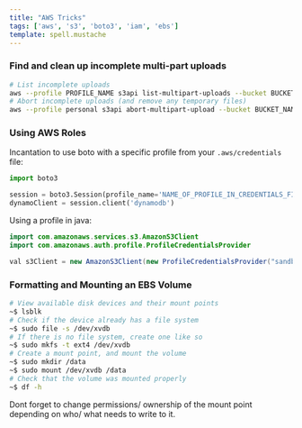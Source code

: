 ```yaml
---
title: "AWS Tricks"
tags: ['aws', 's3', 'boto3', 'iam', 'ebs']
template: spell.mustache
---
```


### Find and clean up incomplete multi-part uploads

```bash
# List incomplete uploads
aws --profile PROFILE_NAME s3api list-multipart-uploads --bucket BUCKET_NAME
# Abort incomplete uploads (and remove any temporary files)
aws --profile personal s3api abort-multipart-upload --bucket BUCKET_NAME --key KEY_NAME --upload-id UPLOAD_ID
```

### Using AWS Roles

Incantation to use boto with a specific profile from your `.aws/credentials` file:

```python
import boto3

session = boto3.Session(profile_name='NAME_OF_PROFILE_IN_CREDENTIALS_FILE')
dynamoClient = session.client('dynamodb')
```

Using a profile in java:

```java
import com.amazonaws.services.s3.AmazonS3Client
import com.amazonaws.auth.profile.ProfileCredentialsProvider

val s3Client = new AmazonS3Client(new ProfileCredentialsProvider("sandbox"))
```

### Formatting and Mounting an EBS Volume

```bash
# View available disk devices and their mount points
~$ lsblk
# Check if the device already has a file system
~$ sudo file -s /dev/xvdb
# If there is no file system, create one like so
~$ sudo mkfs -t ext4 /dev/xvdb
# Create a mount point, and mount the volume
~$ sudo mkdir /data
~$ sudo mount /dev/xvdb /data
# Check that the volume was mounted properly
~$ df -h
```

Dont forget to change permissions/ ownership of the mount point depending on
who/ what needs to write to it.
